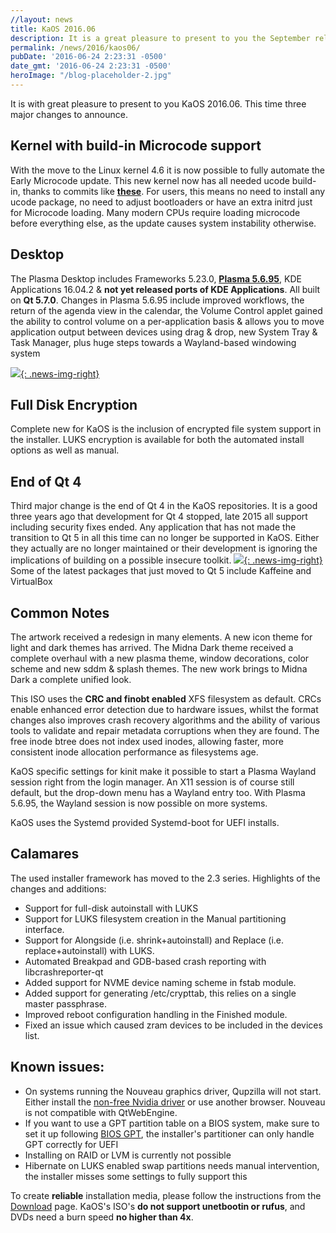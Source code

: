 ```yaml
---
//layout: news
title: KaOS 2016.06
description: It is a great pleasure to present to you the September release of a new stable ISO.
permalink: /news/2016/kaos06/
pubDate: '2016-06-24 2:23:31 -0500'
date_gmt: '2016-06-24 2:23:31 -0500'
heroImage: "/blog-placeholder-2.jpg"
---
```

It is with great pleasure to present to you KaOS 2016.06.  This time three major changes to announce.

## Kernel with build-in Microcode support
With the move to the Linux kernel 4.6 it is now possible to fully automate the Early Microcode update. This new kernel now has all needed ucode build-in, thanks to commits like [**these**](https://lkml.org/lkml/2016/3/14/393). For users, this means no need to install any ucode package, no need to adjust bootloaders or have an extra initrd just for Microcode loading. Many modern CPUs require loading microcode before everything else, as the update causes system instability otherwise.

## Desktop
The Plasma Desktop includes Frameworks 5.23.0, [**Plasma 5.6.95**](https://www.kde.org/announcements/plasma-5.6.95.php), KDE Applications 16.04.2 & **not yet released ports of KDE Applications**. All built on **Qt 5.7.0**. Changes in Plasma 5.6.95 include improved workflows, the return of the agenda view in the calendar, the Volume Control applet gained the ability to control volume on a per-application basis & allows you to move application output between devices using drag & drop, new System Tray & Task Manager, plus huge steps towards a Wayland-based windowing system

[![](/img/2016/cala_encryption.png){: .news-img-right}](/img/2016/cala_encryption.png)

## Full Disk Encryption
Complete new for KaOS is the inclusion of encrypted file system support in the installer. LUKS encryption is available for both the automated install options as well as manual.

## End of Qt 4
Third major change is the end of Qt 4 in the KaOS repositories. It is a good three years ago that development for Qt 4 stopped, late 2015 all support including security fixes ended. Any application that has not made the transition to Qt 5 in all this time can no longer be supported in KaOS. Either they actually are no longer maintained or their development is ignoring the implications of building on a possible insecure toolkit.
[![](/img/2016/vbox_qt5.png){: .news-img-right}](/img/2016/vbox_qt5.png)
Some of the latest packages that just moved to Qt 5 include Kaffeine and VirtualBox

## Common Notes
The artwork received a redesign in many elements. A new icon theme for light and dark themes has arrived. The Midna Dark theme received a complete overhaul with a new plasma theme, window decorations, color scheme and new sddm & splash themes. The new work brings to Midna Dark a complete unified look.

This ISO uses the **CRC and finobt enabled** XFS filesystem as default. CRCs enable enhanced error detection due to hardware issues, whilst the format changes also improves crash recovery algorithms and the ability of various tools to validate and repair metadata corruptions when they are found. The free inode btree does not index used inodes, allowing faster, more consistent inode allocation performance as filesystems age.

KaOS specific settings for kinit make it possible to start a Plasma Wayland session right from the login manager. An X11 session is of course still default, but the drop-down menu has a Wayland entry too. With Plasma 5.6.95, the Wayland session is now possible on more systems.

KaOS uses the Systemd provided Systemd-boot for UEFI installs.

## Calamares
The used installer framework has moved to the 2.3 series. Highlights of the changes and additions:

* Support for full-disk autoinstall with LUKS
* Support for LUKS filesystem creation in the Manual partitioning interface.
* Support for Alongside (i.e. shrink+autoinstall) and Replace (i.e. replace+autoinstall) with LUKS.
* Automated Breakpad and GDB-based crash reporting with libcrashreporter-qt
* Added support for NVME device naming scheme in fstab module.
* Added support for generating /etc/crypttab, this relies on a single master passphrase.
* Improved reboot configuration handling in the Finished module.
* Fixed an issue which caused zram devices to be included in the devices list.

## Known issues:

* On systems running the Nouveau graphics driver, Qupzilla will not start. Either install the [non-free Nvidia driver](https://kaosx.us/docs/nvidia/) or use another browser. Nouveau is not compatible with QtWebEngine.
* If you want to use a GPT partition table on a BIOS system, make sure to set it up following [BIOS GPT](https://kaosx.us/docs/bios_gpt/), the installer's partitioner can only handle GPT correctly for UEFI
* Installing on RAID or LVM is currently not possible
* Hibernate on LUKS enabled swap partitions needs manual intervention, the installer misses some settings to fully support this

To create **reliable** installation media, please follow the instructions from the [Download](http://kaosx.us/download/) page. KaOS's ISO's **do not support unetbootin or rufus**, and DVDs need a burn speed **no higher than 4x**.
